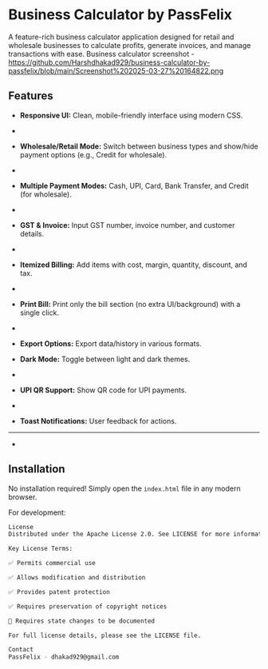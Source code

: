 # Business Calculator by PassFelix

A feature-rich business calculator application designed for retail and wholesale businesses to calculate profits, generate invoices, and manage transactions with ease.
Business calculator screenshot - https://github.com/Harshdhakad929/business-calculator-by-passfelix/blob/main/Screenshot%202025-03-27%20164822.png
## Features

- **Responsive UI:** Clean, mobile-friendly interface using modern CSS.
- 
- **Wholesale/Retail Mode:** Switch between business types and show/hide payment options (e.g., Credit for wholesale).
- 
- **Multiple Payment Modes:** Cash, UPI, Card, Bank Transfer, and Credit (for wholesale).
- 
- **GST & Invoice:** Input GST number, invoice number, and customer details.
- 
- **Itemized Billing:** Add items with cost, margin, quantity, discount, and tax.
- 
- **Print Bill:** Print only the bill section (no extra UI/background) with a single click.

- 
- **Export Options:** Export data/history in various formats.

- **Dark Mode:** Toggle between light and dark themes.
- 
- **UPI QR Support:** Show QR code for UPI payments.
- 
- **Toast Notifications:** User feedback for actions.

---
-

## Installation

No installation required! Simply open the `index.html` file in any modern browser.

For development:
```bash
License
Distributed under the Apache License 2.0. See LICENSE for more information.

Key License Terms:

✅ Permits commercial use

✅ Allows modification and distribution

✅ Provides patent protection

✅ Requires preservation of copyright notices

🔄 Requires state changes to be documented

For full license details, please see the LICENSE file.

Contact
PassFelix - dhakad929@gmail.com
